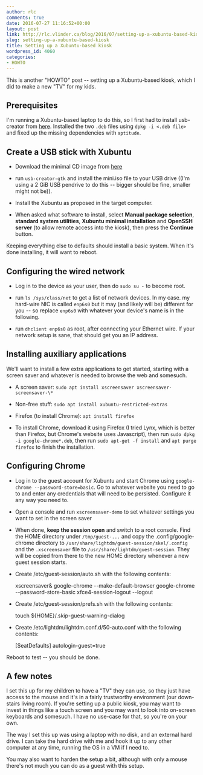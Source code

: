 ```yaml
---
author: rlc
comments: true
date: 2016-07-27 11:16:52+00:00
layout: post
link: http://rlc.vlinder.ca/blog/2016/07/setting-up-a-xubuntu-based-kiosk/
slug: setting-up-a-xubuntu-based-kiosk
title: Setting up a Xubuntu-based kiosk
wordpress_id: 4060
categories:
- HOWTO
---
```


This is another "HOWTO" post -- setting up a Xubuntu-based kiosk, which I did to make a new "TV" for my kids.

<!-- more -->



## Prerequisites


I'm running a Xubuntu-based laptop to do this, so I first had to install usb-creator from [here](https://launchpad.net/usb-creator). Installed the two `.deb` files using `dpkg -i <.deb file>` and fixed up the missing dependencies with `aptitude`.



## Create a USB stick with Xubuntu





	
  * Download the minimal CD image from [here](https://help.ubuntu.com/community/Installation/MinimalCD)

	
  * run `usb-creator-gtk` and install the mini.iso file to your USB drive ((I'm using a 2 GiB USB pendrive to do this -- bigger should be fine, smaller might not be)).

	
  * Install the Xubuntu as proposed in the target computer.

	
  * When asked what software to install, select **Manual package selection**, **standard system utilities**, **Xubuntu minimal installation** and **OpenSSH server** (to allow remote access into the kiosk), then press the **Continue** button.




Keeping everything else to defaults should install a basic system. When it's done installing, it will want to reboot.



## Configuring the wired network





	
  * Log in to the device as your user, then do `sudo su -` to become root.

	
  * run `ls /sys/class/net` to get a list of network devices. In my case. my hard-wire NIC is called `enp6s0` but it may (and likely will be) different for you -- so replace `enp6s0` with whatever your device's name is in the following.

	
  * run `dhclient enp6s0` as root, after connecting your Ethernet wire. If your network setup is sane, that should get you an IP address.





## Installing auxiliary applications


We'll want to install a few extra applications to get started, starting with a screen saver and whatever is needed to browse the web and somesuch.





  * A screen saver: `sudo apt install xscreensaver xscreensaver-screensaver-\*`


  * Non-free stuff: `sudo apt install xubuntu-restricted-extras`


  * Firefox (to install Chrome): `apt install firefox`


  * To install Chrome, download it using Firefox (I tried Lynx, which is better than Firefox, but Chrome's website uses Javascript), then run `sudo dpkg -i google-chrome*.deb`, then run `sudo apt-get -f install` and `apt purge firefox` to finish the installation.





## Configuring Chrome





	
  * Log in to the guest account for Xubuntu and start Chrome using `google-chrome --password-store=basic`. Go to whatever website you need to go to and enter any credentials that will need to be persisted. Configure it any way you need to.


	
  * Open a console and run `xscreensaver-demo` to set whatever settings you want to set in the screen saver

	
  * When done, **keep the session open** and switch to a root console. Find the HOME directory under `/tmp/guest-...` and copy the .config/google-chrome directory to `/usr/share/lightdm/guest-session/skel/.config` and the `.xscreensaver` file to `/usr/share/lightdm/guest-session`. They will be copied from there to the new HOME directory whenever a new guest session starts.

	
  * Create /etc/guest-session/auto.sh with the following contents:

    
    xscreensaver&
    google-chrome --make-default-browser
    google-chrome --password-store-basic <first url to surf to>
    xfce4-session-logout --logout


	
  * Create /etc/guest-session/prefs.sh with the following contents:

    
    touch ${HOME}/.skip-guest-warning-dialog


	
  * Create /etc/lightdm/lightdm.conf.d/50-auto.conf with the following contents:

    
    [SeatDefaults]
    autologin-guest=true






Reboot to test -- you should be done.



## A few notes


I set this up for my children to have a "TV" they can use, so they just have access to the mouse and it's in a fairly trustworthy environment (our down-stairs living room). If you're setting up a public kiosk, you may want to invest in things like a touch screen and you may want to look into on-screen keyboards and somesuch. I have no use-case for that, so you're on your own.

The way I set this up was using a laptop with no disk, and an external hard drive. I can take the hard drive with me and hook it up to any other computer at any time, running the OS in a VM if I need to.

You may also want to harden the setup a bit, although with only a mouse there's not much you can do as a guest with this setup.

